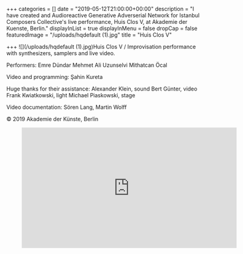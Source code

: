+++
categories = []
date = "2019-05-12T21:00:00+00:00"
description = "I have created and Audioreactive Generative Adverserial Network for Istanbul Composers Collective's live performance, Huis Clos V, at Akademie der Kuenste, Berlin."
displayInList = true
displayInMenu = false
dropCap = false
featuredImage = "/uploads/hqdefault (1).jpg"
title = "Huis Clos V"

+++
![](/uploads/hqdefault (1).jpg)Huis Clos V / Improvisation performance with synthesizers, samplers and live video.

Performers:
Emre Dündar
Mehmet Ali Uzunselvi
Mithatcan Öcal

Video and programming: 
Şahin Kureta

Huge thanks for their assistance:
Alexander Klein, sound
Bert Günter, video
Frank Kwiatkowski, light
Michael Piaskowski, stage

Video documentation:
Sören Lang, Martin Wolff

© 2019 Akademie der Künste, Berlin


<!-- blank line -->
<figure class="video_container"> <iframe width="560" height="315" src="https://www.youtube.com/embed/aKjKihrGMbs" frameborder="0" allowfullscreen="true"> </iframe> </figure>
<!-- blank line -->